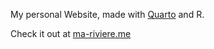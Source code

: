 My personal Website, made with [Quarto](https://quarto.org/) and R.

Check it out at [ma-riviere.me](https://ma-riviere.me/)